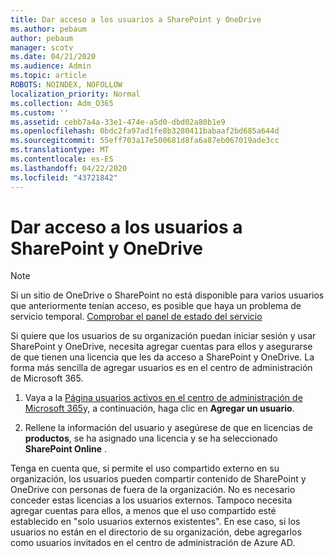 ```yaml
---
title: Dar acceso a los usuarios a SharePoint y OneDrive
ms.author: pebaum
author: pebaum
manager: scotv
ms.date: 04/21/2020
ms.audience: Admin
ms.topic: article
ROBOTS: NOINDEX, NOFOLLOW
localization_priority: Normal
ms.collection: Adm_O365
ms.custom: ''
ms.assetid: cebb7a4a-33e1-474e-a5d0-dbd02a80b1e9
ms.openlocfilehash: 0bdc2fa97ad1fe8b3280411babaaf2bd685a644d
ms.sourcegitcommit: 55eff703a17e500681d8fa6a87eb067019ade3cc
ms.translationtype: MT
ms.contentlocale: es-ES
ms.lasthandoff: 04/22/2020
ms.locfileid: "43721842"
---
```

# <a name="give-users-access-to-sharepoint-and-onedrive"></a>Dar acceso a los usuarios a SharePoint y OneDrive

> [!NOTE]
> Si un sitio de OneDrive o SharePoint no está disponible para varios usuarios que anteriormente tenían acceso, es posible que haya un problema de servicio temporal. [Comprobar el panel de estado del servicio](https://portal.office.com/adminportal/home#/servicehealth)
  
Si quiere que los usuarios de su organización puedan iniciar sesión y usar SharePoint y OneDrive, necesita agregar cuentas para ellos y asegurarse de que tienen una licencia que les da acceso a SharePoint y OneDrive. La forma más sencilla de agregar usuarios es en el centro de administración de Microsoft 365.
  
1. Vaya a la [Página usuarios activos en el centro de administración de Microsoft 365](https://portal.office.com/adminportal/home#/users)y, a continuación, haga clic en **Agregar un usuario**.
    
2. Rellene la información del usuario y asegúrese de que en licencias de **productos**, se ha asignado una licencia y se ha seleccionado **SharePoint Online** . 
    
Tenga en cuenta que, si permite el uso compartido externo en su organización, los usuarios pueden compartir contenido de SharePoint y OneDrive con personas de fuera de la organización. No es necesario conceder estas licencias a los usuarios externos. Tampoco necesita agregar cuentas para ellos, a menos que el uso compartido esté establecido en "solo usuarios externos existentes". En ese caso, si los usuarios no están en el directorio de su organización, debe agregarlos como usuarios invitados en el centro de administración de Azure AD.
  

